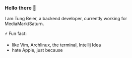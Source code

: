 ### Hello there 👋
I am Tung Beier, a backend developer, currently working for MediaMarktSaturn.

⚡ Fun fact:
  * like Vim, Archlinux, the terminal, Intellij Idea
  * hate Apple, just because

<!--
**beiertu-mms/beiertu-mms** is a ✨ _special_ ✨ repository because its `README.md` (this file) appears on your GitHub profile.

Here are some ideas to get you started:

- 🔭 I’m currently working on ...
- 🌱 I’m currently learning ...
- 👯 I’m looking to collaborate on ...
- 🤔 I’m looking for help with ...
- 💬 Ask me about ...
- 📫 How to reach me: ...
- 😄 Pronouns: ...

-->

